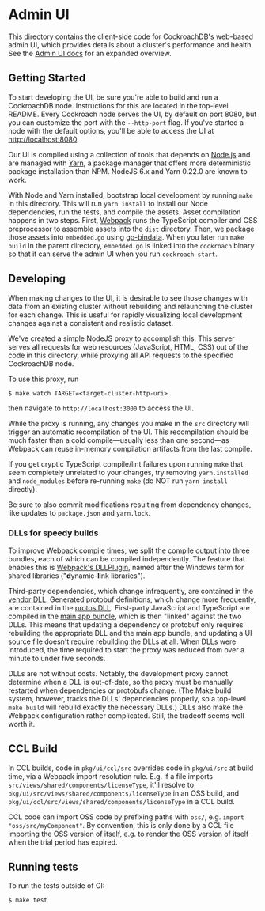 # Admin UI

This directory contains the client-side code for CockroachDB's web-based admin
UI, which provides details about a cluster's performance and health. See the
[Admin UI docs](https://www.cockroachlabs.com/docs/stable/explore-the-admin-ui.html)
for an expanded overview.

## Getting Started

To start developing the UI, be sure you're able to build and run a CockroachDB
node. Instructions for this are located in the top-level README. Every Cockroach
node serves the UI, by default on port 8080, but you can customize the port with
the `--http-port` flag. If you've started a node with the default options,
you'll be able to access the UI at <http://localhost:8080>.

Our UI is compiled using a collection of tools that depends on
[Node.js](https://nodejs.org/) and are managed with
[Yarn](https://yarnpkg.com), a package manager that offers more deterministic
package installation than NPM. NodeJS 6.x and Yarn 0.22.0 are known to work.

With Node and Yarn installed, bootstrap local development by running `make` in
this directory. This will run `yarn install` to install our Node dependencies,
run the tests, and compile the assets. Asset compilation happens in two steps.
First, [Webpack](https://webpack.github.io) runs the TypeScript compiler and CSS
preprocessor to assemble assets into the `dist` directory. Then, we package
those assets into `embedded.go` using
[go-bindata](https://github.com/jteeuwen/go-bindata). When you later run `make
build` in the parent directory, `embedded.go` is linked into the `cockroach`
binary so that it can serve the admin UI when you run `cockroach start`.

## Developing

When making changes to the UI, it is desirable to see those changes with data
from an existing cluster without rebuilding and relaunching the cluster for each
change. This is useful for rapidly visualizing local development changes against
a consistent and realistic dataset.

We've created a simple NodeJS proxy to accomplish this. This server serves all
requests for web resources (JavaScript, HTML, CSS) out of the code in this
directory, while proxying all API requests to the specified CockroachDB node.

To use this proxy, run

```shell
$ make watch TARGET=<target-cluster-http-uri>
```

then navigate to `http://localhost:3000` to access the UI.

While the proxy is running, any changes you make in the `src` directory will
trigger an automatic recompilation of the UI. This recompilation should be much
faster than a cold compile—usually less than one second—as Webpack can reuse
in-memory compilation artifacts from the last compile.

If you get cryptic TypeScript compile/lint failures upon running `make` that
seem completely unrelated to your changes, try removing `yarn.installed` and
`node_modules` before re-running `make` (do NOT run `yarn install` directly).

Be sure to also commit modifications resulting from dependency changes, like
updates to `package.json` and `yarn.lock`.

### DLLs for speedy builds

To improve Webpack compile times, we split the compile output into three
bundles, each of which can be compiled independently. The feature that enables
this is [Webpack's DLLPlugin](https://webpack.js.org/plugins/dll-plugin/), named
after the Windows term for shared libraries ("**d**ynamic-**l**ink
**l**ibraries").

Third-party dependencies, which change infrequently, are contained in the
[vendor DLL]. Generated protobuf definitions, which change more frequently, are
contained in the [protos DLL]. First-party JavaScript and TypeScript are
compiled in the [main app bundle], which is then "linked" against the two DLLs.
This means that updating a dependency or protobuf only requires rebuilding the
appropriate DLL and the main app bundle, and updating a UI source file doesn't
require rebuilding the DLLs at all. When DLLs were introduced, the time required
to start the proxy was reduced from over a minute to under five seconds.

DLLs are not without costs. Notably, the development proxy cannot determine when
a DLL is out-of-date, so the proxy must be manually restarted when dependencies
or protobufs change. (The Make build system, however, tracks the DLLs'
dependencies properly, so a top-level `make build` will rebuild exactly the
necessary DLLs.) DLLs also make the Webpack configuration rather complicated.
Still, the tradeoff seems well worth it.

## CCL Build

In CCL builds, code in `pkg/ui/ccl/src` overrides code in `pkg/ui/src` at build
time, via a Webpack import resolution rule. E.g. if a file imports
`src/views/shared/components/licenseType`, it'll resolve to
`pkg/ui/src/views/shared/components/licenseType` in an OSS build, and
`pkg/ui/ccl/src/views/shared/components/licenseType` in a CCL build.

CCL code can import OSS code by prefixing paths with `oss/`, e.g.
`import "oss/src/myComponent"`. By convention, this is only done by a CCL file
importing the OSS version of itself, e.g. to render the OSS version of itself
when the trial period has expired.

## Running tests

To run the tests outside of CI:

```shell
$ make test
```

[main app bundle]: ./webpack.app.js
[protos DLL]: ./webpack.protos.js
[vendor DLL]: ./webpack.vendor.js

